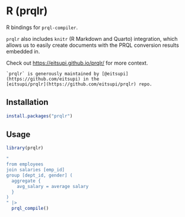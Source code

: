 # R (prqlr)

R bindings for `prql-compiler`.

`prqlr` also includes `knitr` (R Markdown and Quarto) integration, which allows
us to easily create documents with the PRQL conversion results embedded in.

Check out <https://eitsupi.github.io/prqlr/> for more context.

```admonish note
`prqlr` is generously maintained by [@eitsupi](https://github.com/eitsupi) in the
[eitsupi/prqlr](https://github.com/eitsupi/prqlr) repo.
```

## Installation

```r
install.packages("prqlr")
```

## Usage

```r
library(prqlr)

"
from employees
join salaries [emp_id]
group [dept_id, gender] (
  aggregate {
    avg_salary = average salary
  }
)
" |>
  prql_compile()
```
